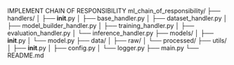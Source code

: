 IMPLEMENT CHAIN OF RESPONSIBILITY
ml_chain_of_responsibility/
├── handlers/
│   ├── __init__.py
│   ├── base_handler.py
│   ├── dataset_handler.py
│   ├── model_builder_handler.py
│   ├── training_handler.py
│   ├── evaluation_handler.py
│   └── inference_handler.py
├── models/
│   ├── __init__.py
│   └── model.py
├── data/
│   ├── raw/
│   └── processed/
├── utils/
│   ├── __init__.py
│   ├── config.py
│   └── logger.py
├── main.py
└── README.md